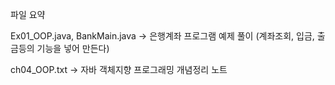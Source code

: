 파일 요약 

Ex01_OOP.java, BankMain.java -> 은행계좌 프로그램 예제 풀이 (계좌조회, 입금, 출금등의 기능을 넣어 만든다) 

ch04_OOP.txt -> 자바 객체지향 프로그래밍 개념정리 노트
